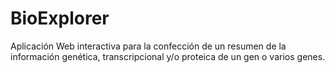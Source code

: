 # BioExplorer
Aplicación Web interactiva para la confección de un resumen de la información genética, transcripcional y/o proteica de un gen o varios genes. 
